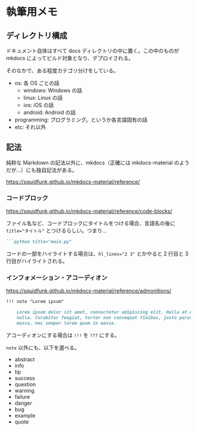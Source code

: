 # 執筆用メモ

## ディレクトリ構成

ドキュメント自体はすべて docs ディレクトリの中に置く。この中のものが mkdocs によってビルド対象となり、デプロイされる。

そのなかで、ある程度カテゴリ分けをしている。

- os: 各 OS ごとの話
  - windows: Windows の話
  - linux: Linux の話
  - ios: iOS の話
  - android: Android の話
- programming: プログラミング。というか各言語固有の話
- etc: それ以外

## 記法

純粋な Markdown の記法以外に、mkdocs（正確には mkdocs-material のようだが…）にも独自記法がある。

https://squidfunk.github.io/mkdocs-material/reference/

### コードブロック

https://squidfunk.github.io/mkdocs-material/reference/code-blocks/

ファイル名など、コードブロックにタイトルをつける場合、言語名の後に `title="タイトル"` とつけるらしい。つまり...

```markdown
```python title="main.py"
```

コードの一部をハイライトする場合は、`hl_lines="2 3"` とかやると 2 行目と 3 行目がハイライトされる。

### インフォメーション・アコーディオン

https://squidfunk.github.io/mkdocs-material/reference/admonitions/

```markdown
!!! note "Lorem ipsum"

    Lorem ipsum dolor sit amet, consectetur adipiscing elit. Nulla et euismod
    nulla. Curabitur feugiat, tortor non consequat finibus, justo purus auctor
    massa, nec semper lorem quam in massa.
```

アコーディオンにする場合は `!!!` を `???` にする。

`note` 以外にも、以下を選べる。

- abstract
- info
- tip
- success
- question
- warning
- failure
- danger
- bug
- example
- quote

